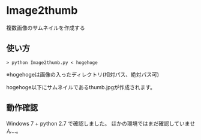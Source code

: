 # Image2thumb
複数画像のサムネイルを作成する

## 使い方
```
> python Image2thumb.py < hogehoge
```
※hogehogeは画像の入ったディレクトリ(相対パス、絶対パス可)

hogehoge以下にサムネイルであるthumb.jpgが作成されます。

## 動作確認

Windows 7 + python 2.7 で確認しました。 ほかの環境ではまだ確認していません...。